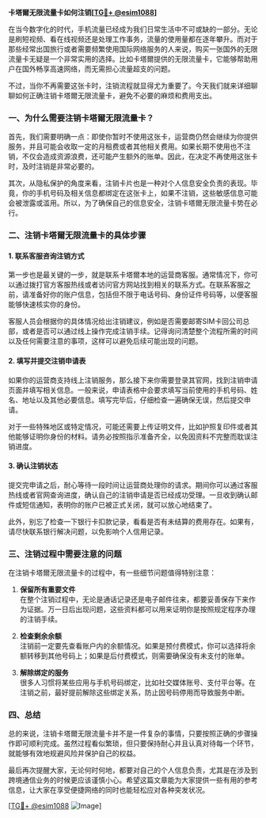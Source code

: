 **卡塔爾无限流量卡如何注销[[TG💪+ @esim1088](https://t.me/s/esim1088)]**

在当今数字化的时代，手机流量已经成为我们日常生活中不可或缺的一部分。无论是刷短视频、看在线视频还是处理工作事务，流量的使用量都在逐年攀升。而对于那些经常出国旅行或者需要频繁使用国际网络服务的人来说，购买一张国外的无限流量卡无疑是一个非常实用的选择。比如卡塔爾提供的无限流量卡，它能够帮助用户在国外畅享高速网络，而无需担心流量超支的问题。

不过，当你不再需要这张卡时，注销流程就显得尤为重要了。今天我们就来详细聊聊如何正确注销卡塔爾无限流量卡，避免不必要的麻烦和费用支出。

### 一、为什么需要注销卡塔爾无限流量卡？

首先，我们需要明确一点：即使你暂时不使用这张卡，运营商仍然会继续为你提供服务，并且可能会收取一定的月租费或者其他相关费用。如果长期不使用也不注销，不仅会造成资源浪费，还可能产生额外的账单。因此，在决定不再使用这张卡时，及时注销是非常必要的。

其次，从隐私保护的角度来看，注销卡片也是一种对个人信息安全负责的表现。毕竟，你的手机号码及相关信息都绑定在这张卡上，如果不注销，这些敏感信息可能会被泄露或滥用。所以，为了确保自己的信息安全，注销卡塔爾无限流量卡势在必行。

### 二、注销卡塔爾无限流量卡的具体步骤

#### 1. 联系客服咨询注销方式

第一步也是最关键的一步，就是联系卡塔爾本地的运营商客服。通常情况下，你可以通过拨打官方客服热线或者访问官方网站找到相关的联系方式。在联系客服之前，请准备好你的账户信息，包括但不限于电话号码、身份证件号码等，以便客服能够快速核实你的身份。

客服人员会根据你的具体情况给出注销建议，例如是否需要邮寄SIM卡回公司总部，或者是否可以通过线上操作完成注销手续。记得询问清楚整个流程所需的时间以及任何需要注意的事项，这样可以避免后续可能出现的问题。

#### 2. 填写并提交注销申请表

如果你的运营商支持线上注销服务，那么接下来你需要登录其官网，找到注销申请页面并填写相关信息。一般来说，申请表格中会要求填写当前使用的手机号码、姓名、地址以及其他必要信息。填写完毕后，仔细检查一遍确保无误，然后提交申请。

对于一些特殊地区或特定情况，可能还需要上传证明文件，比如护照复印件或者其他能够证明你身份的材料。请务必按照指示准备齐全，以免因资料不完整而耽误注销进度。

#### 3. 确认注销状态

提交完申请之后，耐心等待一段时间让运营商处理你的请求。期间你可以通过客服热线或者官网查询进度，确认自己的注销申请是否已经成功受理。一旦收到确认邮件或短信通知，表明你的账户已被正式关闭，就可以放心地结束了。

此外，别忘了检查一下银行卡扣款记录，看看是否有未结算的费用存在。如果有，请尽快联系银行解决问题，以免影响个人信用记录。

### 三、注销过程中需要注意的问题

在注销卡塔爾无限流量卡的过程中，有一些细节问题值得特别注意：

1. **保留所有重要文件**  
   在整个注销过程中，无论是通话记录还是电子邮件往来，都要妥善保存下来作为证据。万一日后出现问题，这些资料都可以用来证明你是按照规定程序办理的注销手续。

2. **检查剩余余额**  
   注销前一定要先查看账户内的余额情况。如果是预付费模式，你可以选择将余额转移到其他号码上；如果是后付费模式，则需要确保没有未支付的账单。

3. **解除绑定的服务**  
   很多人习惯将某些应用与手机号码绑定，比如社交媒体账号、支付平台等。在注销之前，最好提前解除这些绑定关系，防止因号码停用而导致服务中断。

### 四、总结

总的来说，注销卡塔爾无限流量卡并不是一件复杂的事情，只要按照正确的步骤操作即可顺利完成。虽然过程看似繁琐，但只要保持耐心并且认真对待每一个环节，就能够有效地规避风险并保护自己的权益。

最后再次提醒大家，无论何时何地，都要对自己的个人信息负责，尤其是在涉及到跨境通信业务的时候更应该谨慎小心。希望这篇文章能为大家提供一些有用的参考信息，让大家在享受便捷网络的同时也能轻松应对各种突发状况。

[[TG💪+ @esim1088](https://t.me/s/esim1088) ![Image](https://i.postimg.cc/4NQfJmqS/Snipaste-2025-05-13-00-14-12.png)]